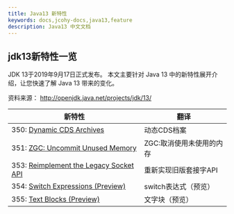 ```yaml
---
title: Java13 新特性
keywords: docs,jcohy-docs,java13,feature
description: Java13 中文文档
---
```


## jdk13新特性一览

JDK 13于2019年9月17日正式发布。
本文主要针对 Java 13 中的新特性展开介绍，让您快速了解 Java 13 带来的变化。


资料来源： http://openjdk.java.net/projects/jdk/13/

| 新特性 | 翻译 |
| ------------------------------------------------------------ | ---- |
| 350: [Dynamic CDS Archives](http://openjdk.java.net/jeps/350) | 动态CDS档案 |
| 351: [ZGC: Uncommit Unused Memory](http://openjdk.java.net/jeps/351)|ZGC:取消使用未使用的内存|
| 353: [Reimplement the Legacy Socket API](http://openjdk.java.net/jeps/353)|重新实现旧版套接字API|
| 354: [Switch Expressions (Preview)](http://openjdk.java.net/jeps/354)|switch表达式（预览）|
| 355: [Text Blocks (Preview)](http://openjdk.java.net/jeps/355)|文字块（预览）|
